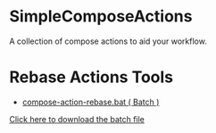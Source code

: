 # SimpleComposeActions
A collection of compose actions to aid your workflow.


# Rebase Actions Tools
 * [compose-action-rebase.bat ( Batch ) ](https://github.com/Natel210/SimpleComposeActions/tree/main/tools/compose-action-rebase.bat)


[Click here to download the batch file](https://raw.githubusercontent.com/Natel210/SimpleComposeActions/main/tools/update-actions.bat)